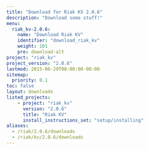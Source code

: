```yaml
---
title: "Download for Riak KV 2.0.6"
description: "Download some stuff!"
menu:
  riak_kv-2.0.6:
    name: "Download Riak KV"
    identifier: "download_riak_kv"
    weight: 101
    pre: download-alt
project: "riak_kv"
project_version: "2.0.6"
lastmod: 2015-06-29T00:00:00-00:00
sitemap:
  priority: 0.1
toc: false
layout: downloads
listed_projects:
    - project: "riak_kv"
      version: "2.0.6"
      title: "Riak KV"
      install_instructions_set: "setup/installing"
aliases:
  - /riak/2.0.6/downloads
  - /riak/kv/2.0.6/downloads
---
```

